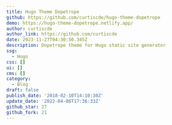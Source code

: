 ```yaml
---
title: Hugo Theme Dopetrope
github: https://github.com/curtiscde/hugo-theme-dopetrope
demo: https://hugo-theme-dopetrope.netlify.app/
author: curtiscde
author_link: https://github.com/curtiscde
date: 2023-11-27T04:30:50.345Z
description: Dopetrope theme for Hugo static site generator
ssg:
  - Hugo
css: []
ui: []
cms: []
category:
  - Blog
draft: false
publish_date: '2018-02-10T14:10:30Z'
update_date: '2022-04-06T17:36:33Z'
github_star: 27
github_fork: 21
---
```


